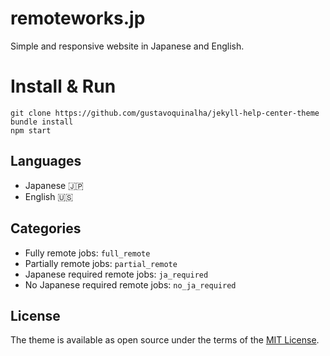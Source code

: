 # remoteworks.jp

Simple and responsive website in Japanese and English.

# Install & Run

```
git clone https://github.com/gustavoquinalha/jekyll-help-center-theme
bundle install
npm start
```

## Languages

- Japanese 🇯🇵
- English 🇺🇸

## Categories

- Fully remote jobs: `full_remote`
- Partially remote jobs: `partial_remote`
- Japanese required remote jobs: `ja_required`
- No Japanese required remote jobs: `no_ja_required`

## License

The theme is available as open source under the terms of the [MIT License](https://opensource.org/licenses/MIT).
